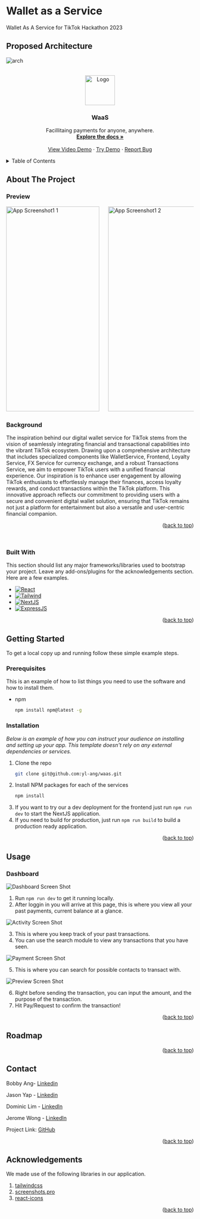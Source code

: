 # Wallet as a Service
Wallet As A Service for TikTok Hackathon 2023

## Proposed Architecture
![arch](img/waas_arch.png)


<div id="top"></div>
<!--
*** Thanks for checking out the Best-README-Template. If you have a suggestion
*** that would make this better, please fork the repo and create a pull request
*** or simply open an issue with the tag "enhancement".
*** Don't forget to give the project a star!
*** Thanks again! Now go create something AMAZING! :D
-->

<!-- PROJECT LOGO -->
<br />
<div align="center">
  <a href="https://github.com/yl-ang/waas">
    <img src="./frontend/public/logo.png" alt="Logo" width="80" height="80">
  </a>

  <h3 align="center">WaaS</h3>

  <p align="center">
    Facillitaing payments for anyone, anywhere.
    <br />
    <a href="https://github.com/yl-ang/waas"><strong>Explore the docs »</strong></a>
    <br />
    <br />
    <a href="https://www.youtube.com/watch?v=tCh1siGGsVQ">View Video Demo</a>
    ·
    <a href="https://demo.com">Try Demo</a>
    ·
    <a href="mailto: waas@team.com">Report Bug</a>
  </p>
</div>

<!-- TABLE OF CONTENTS -->
<details>
  <summary>Table of Contents</summary>
  <ol>
    <li>
      <a href="#about-the-project">About The Project</a>
      <ul>
        <li><a href="#built-with">Built With</a></li>
      </ul>
    </li>
    <li>
      <a href="#getting-started">Getting Started</a>
      <ul>
        <li><a href="#prerequisites">Prerequisites</a></li>
        <li><a href="#installation">Installation</a></li>
      </ul>
    </li>
    <li><a href="#usage">Usage</a></li>
    <li><a href="#roadmap">Roadmap</a></li>
    <li><a href="#contact">Contact</a></li>
    <li><a href="#acknowledgements">Acknowledgements</a></li>
  </ol>
</details>

<!-- ABOUT THE PROJECT -->

## About The Project

<h3>Preview</h3>

<div style="overflow-x: auto; white-space: nowrap;">
  <img src="img/1.png" alt="App Screenshot1 1" width="250" height="550" style="display: inline-block; margin-right: 20px; max-width: 100%;">
  <img src="img/2.png" alt="App Screenshot1 2" width="250" height="550" style="display: inline-block; margin-right: 20px; max-width: 100%;">
  <img src="img/3.png" alt="App Screenshot1 3" width="250" height="550" style="display: inline-block; margin-right: 20px; max-width: 100%;">
  <img src="img/4.png" alt="App Screenshot1 4" width="250" height="550" style="display: inline-block; margin-right: 20px; max-width: 100%;">
  <img src="img/5.png" alt="App Screenshot1 5" width="250" height="550" style="display: inline-block; margin-right: 20px; max-width: 100%;">
</div>


<h3>Background</h3>

The inspiration behind our digital wallet service for TikTok stems from the vision of seamlessly integrating financial and transactional capabilities into the vibrant TikTok ecosystem. Drawing upon a comprehensive architecture that includes specialized components like WalletService, Frontend, Loyalty Service, FX Service for currency exchange, and a robust Transactions Service, we aim to empower TikTok users with a unified financial experience. Our inspiration is to enhance user engagement by allowing TikTok enthusiasts to effortlessly manage their finances, access loyalty rewards, and conduct transactions within the TikTok platform. This innovative approach reflects our commitment to providing users with a secure and convenient digital wallet solution, ensuring that TikTok remains not just a platform for entertainment but also a versatile and user-centric financial companion.



<p align="right">(<a href="#top">back to top</a>)</p>

<br />

### Built With

This section should list any major frameworks/libraries used to bootstrap your project. Leave any add-ons/plugins for the acknowledgements section. Here are a few examples.

- [![React][react.js]][react-url]
- [![Tailwind][tailwind]][tailwind-url]
- [![NextJS][nextjs]][nextjs-url]
- [![ExpressJS][expressjs]][expressjs-url]


<p align="right">(<a href="#top">back to top</a>)</p>

<!-- GETTING STARTED -->

## Getting Started

To get a local copy up and running follow these simple example steps.

### Prerequisites

This is an example of how to list things you need to use the software and how to install them.

- npm
  ```sh
  npm install npm@latest -g
  ```


### Installation

_Below is an example of how you can instruct your audience on installing and setting up your app. This template doesn't rely on any external dependencies or services._

1. Clone the repo
   ```sh
   git clone git@github.com:yl-ang/waas.git
   ```
2. Install NPM packages for each of the services
   ```sh
   npm install
   ```
3. If you want to try our a dev deployment for the frontend just run `npm run dev` to start the NextJS application.
4. If you need to build for production, just run `npm run build` to build a production ready application.

<p align="right">(<a href="#top">back to top</a>)</p>

<!-- USAGE EXAMPLES -->

## Usage

<h3>Dashboard</h3>

![Dashboard Screen Shot][dashboard-screenshot]

1. Run `npm run dev` to get it running locally.
2. After loggin in you will arrive at this page, this is where you view all your past payments, current balance at a glance.

![Activity Screen Shot][activity-screenshot]

3. This is where you keep track of your past transactions.
4. You can use the search module to view any transactions that you have seen.

![Payment Screen Shot][payment-screenshot]

5. This is where you can search for possible contacts to transact with.

![Preview Screen Shot][preview-screenshot]

6. Right before sending the transaction, you can input the amount, and the purpose of the transaction.
7. Hit Pay/Request to confirm the transaction!



<p align="right">(<a href="#top">back to top</a>)</p>

<!-- ROADMAP -->

## Roadmap


<p align="right">(<a href="#top">back to top</a>)</p>

<!-- CONTACT -->

## Contact

Bobby Ang- [Linkedin](https://www.linkedin.com/in/yongliangang/)

Jason Yap - [Linkedin](https://www.linkedin.com/in/ja-sony/)

Dominic Lim - [LinkedIn](https://www.linkedin.com/in/dominiclimkj/)

Jerome Wong - [LinkedIn](https://www.linkedin.com/in/jeromewongjiajin/)


Project Link: [GitHub](https://github.com/yl-ang/waas)

<p align="right">(<a href="#top">back to top</a>)</p>

<!-- ACKNOWLEDGEMENTS --> 

## Acknowledgements
We made use of the following libraries in our application.

1. [tailwindcss](https://tailwindcss.com/)
2. [screenshots.pro](https://screenshots.pro/)
3. [react-icons](https://react-icons.github.io/react-icons)

<p align="right">(<a href="#top">back to top</a>)</p>

<!-- MARKDOWN LINKS & IMAGES -->
<!-- https://www.markdownguide.org/basic-syntax/#reference-style-links -->

[dashboard-screenshot]: ./frontend/public/dashboard.png
[activity-screenshot]: ./frontend/public/activity.png
[payment-screenshot]: ./frontend/public/payments.png
[preview-screenshot]: ./frontend/public/preview.png

[1-screenshot]: ./img/1.png
[2-screenshot]: ./img/2.png
[3-screenshot]: ./img/3.png
[4-screenshot]: ./img/4.png
[5-screenshot]: ./img/5.png



[react.js]: https://img.shields.io/badge/React-20232A?style=for-the-badge&logo=react&logoColor=61DAFB
[react-url]: https://reactjs.org/
[tailwind]: https://img.shields.io/badge/tailwindcss-%2338B2AC.svg?style=for-the-badge&logo=tailwind-css&logoColor=white
[tailwind-url]: https://tailwindcss.com/
[nextjs]: https://img.shields.io/badge/Next-black?style=for-the-badge&logo=next.js&logoColor=white
[nextjs-url]: https://nextjs.org/
[expressjs]: https://img.shields.io/badge/Express.js-404D59?style=for-the-badge
[expressjs-url]: https://expressjs.com/